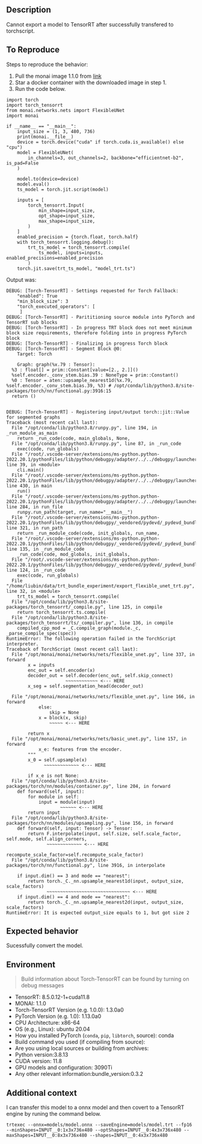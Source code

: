 ##  Description

Cannot export a model to TensorRT after successfully transfered to torchscript.

## To Reproduce

Steps to reproduce the behavior:

1. Pull the monai image 1.1.0 from [link](https://hub.docker.com/r/projectmonai/monai/tags)
1. Star a docker container with the downloaded image in step 1.
1. Run the code below.

```
import torch
import torch_tensorrt
from monai.networks.nets import FlexibleUNet
import monai

if __name__ == "__main__":
    input_size = (1, 3, 480, 736)
    print(monai.__file__)
    device = torch.device("cuda" if torch.cuda.is_available() else "cpu")
    model = FlexibleUNet(
        in_channels=3, out_channels=2, backbone="efficientnet-b2", is_pad=False
    )

    model.to(device=device)
    model.eval()
    ts_model = torch.jit.script(model)

    inputs = [
        torch_tensorrt.Input(
            min_shape=input_size,
            opt_shape=input_size,
            max_shape=input_size,
        )
    ]
    enabled_precision = {torch.float, torch.half}
    with torch_tensorrt.logging.debug():
        trt_ts_model = torch_tensorrt.compile(
            ts_model, inputs=inputs, enabled_precisions=enabled_precision
        )
    torch.jit.save(trt_ts_model, "model_trt.ts")

```

Output was:

```
DEBUG: [Torch-TensorRT] - Settings requested for Torch Fallback:
    "enabled": True
    "min_block_size": 3
    "torch_executed_operators": [
     ]
DEBUG: [Torch-TensorRT] - Parititioning source module into PyTorch and TensorRT sub blocks
DEBUG: [Torch-TensorRT] - In progress TRT block does not meet minimum block size requirements, therefore folding into in progress PyTorch block
DEBUG: [Torch-TensorRT] - Finalizing in progress Torch block
DEBUG: [Torch-TensorRT] - Segment Block @0:
    Target: Torch

    Graph: graph(%x.79 : Tensor):
  %3 : float[] = prim::Constant[value=[2., 2.]]()
  %self.encoder._conv_stem.bias.39 : NoneType = prim::Constant()
  %0 : Tensor = aten::upsample_nearest1d(%x.79, %self.encoder._conv_stem.bias.39, %3) # /opt/conda/lib/python3.8/site-packages/torch/nn/functional.py:3916:15
  return ()


DEBUG: [Torch-TensorRT] - Registering input/output torch::jit::Value for segmented graphs
Traceback (most recent call last):
  File "/opt/conda/lib/python3.8/runpy.py", line 194, in _run_module_as_main
    return _run_code(code, main_globals, None,
  File "/opt/conda/lib/python3.8/runpy.py", line 87, in _run_code
    exec(code, run_globals)
  File "/root/.vscode-server/extensions/ms-python.python-2022.20.1/pythonFiles/lib/python/debugpy/adapter/../../debugpy/launcher/../../debugpy/__main__.py", line 39, in <module>
    cli.main()
  File "/root/.vscode-server/extensions/ms-python.python-2022.20.1/pythonFiles/lib/python/debugpy/adapter/../../debugpy/launcher/../../debugpy/../debugpy/server/cli.py", line 430, in main
    run()
  File "/root/.vscode-server/extensions/ms-python.python-2022.20.1/pythonFiles/lib/python/debugpy/adapter/../../debugpy/launcher/../../debugpy/../debugpy/server/cli.py", line 284, in run_file
    runpy.run_path(target, run_name="__main__")
  File "/root/.vscode-server/extensions/ms-python.python-2022.20.1/pythonFiles/lib/python/debugpy/_vendored/pydevd/_pydevd_bundle/pydevd_runpy.py", line 321, in run_path
    return _run_module_code(code, init_globals, run_name,
  File "/root/.vscode-server/extensions/ms-python.python-2022.20.1/pythonFiles/lib/python/debugpy/_vendored/pydevd/_pydevd_bundle/pydevd_runpy.py", line 135, in _run_module_code
    _run_code(code, mod_globals, init_globals,
  File "/root/.vscode-server/extensions/ms-python.python-2022.20.1/pythonFiles/lib/python/debugpy/_vendored/pydevd/_pydevd_bundle/pydevd_runpy.py", line 124, in _run_code
    exec(code, run_globals)
  File "/home/liubin/data/trt_bundle_experiment/export_flexible_unet_trt.py", line 32, in <module>
    trt_ts_model = torch_tensorrt.compile(
  File "/opt/conda/lib/python3.8/site-packages/torch_tensorrt/_compile.py", line 125, in compile
    return torch_tensorrt.ts.compile(
  File "/opt/conda/lib/python3.8/site-packages/torch_tensorrt/ts/_compiler.py", line 136, in compile
    compiled_cpp_mod = _C.compile_graph(module._c, _parse_compile_spec(spec))
RuntimeError: The following operation failed in the TorchScript interpreter.
Traceback of TorchScript (most recent call last):
  File "/opt/monai/monai/networks/nets/flexible_unet.py", line 337, in forward
        x = inputs
        enc_out = self.encoder(x)
        decoder_out = self.decoder(enc_out, self.skip_connect)
                      ~~~~~~~~~~~~ <--- HERE
        x_seg = self.segmentation_head(decoder_out)
    
  File "/opt/monai/monai/networks/nets/flexible_unet.py", line 166, in forward
            else:
                skip = None
            x = block(x, skip)
                ~~~~~ <--- HERE
    
        return x
  File "/opt/monai/monai/networks/nets/basic_unet.py", line 157, in forward
            x_e: features from the encoder.
        """
        x_0 = self.upsample(x)
              ~~~~~~~~~~~~~ <--- HERE
    
        if x_e is not None:
  File "/opt/conda/lib/python3.8/site-packages/torch/nn/modules/container.py", line 204, in forward
    def forward(self, input):
        for module in self:
            input = module(input)
                    ~~~~~~ <--- HERE
        return input
  File "/opt/conda/lib/python3.8/site-packages/torch/nn/modules/upsampling.py", line 156, in forward
    def forward(self, input: Tensor) -> Tensor:
        return F.interpolate(input, self.size, self.scale_factor, self.mode, self.align_corners,
               ~~~~~~~~~~~~~ <--- HERE
                             recompute_scale_factor=self.recompute_scale_factor)
  File "/opt/conda/lib/python3.8/site-packages/torch/nn/functional.py", line 3916, in interpolate

    if input.dim() == 3 and mode == "nearest":
        return torch._C._nn.upsample_nearest1d(input, output_size, scale_factors)
               ~~~~~~~~~~~~~~~~~~~~~~~~~~~~~~~ <--- HERE
    if input.dim() == 4 and mode == "nearest":
        return torch._C._nn.upsample_nearest2d(input, output_size, scale_factors)
RuntimeError: It is expected output_size equals to 1, but got size 2
```
<!-- If you have a code sample, error messages, stack traces, please provide it here as well -->

## Expected behavior

Sucessfully convert the model.

## Environment

> Build information about Torch-TensorRT can be found by turning on debug messages
 - TensorRT: 8.5.0.12-1+cuda11.8
 - MONAI: 1.1.0
 - Torch-TensorRT Version (e.g. 1.0.0): 1.3.0a0
 - PyTorch Version (e.g. 1.0): 1.13.0a0
 - CPU Architecture: x86-64
 - OS (e.g., Linux): ubuntu 20.04
 - How you installed PyTorch (`conda`, `pip`, `libtorch`, source): conda
 - Build command you used (if compiling from source):
 - Are you using local sources or building from archives:
 - Python version:3.8.13
 - CUDA version: 11.8
 - GPU models and configuration: 3090Ti
 - Any other relevant information:bundle_version:0.3.2

## Additional context

<!-- Add any other context about the problem here. -->
I can transfer this model to a onnx model and then covert to a TensorRT engine by runing the command below.
```
trtexec --onnx=models/model.onnx --saveEngine=models/model.trt --fp16 --minShapes=INPUT__0:1x3x736x480 --optShapes=INPUT__0:4x3x736x480 --maxShapes=INPUT__0:8x3x736x480 --shapes=INPUT__0:4x3x736x480
```